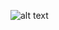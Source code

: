 ![alt text]([https://github.com/[username]/[reponame]/blob/[branch]/image.jpg?raw=true](https://github.com/jaouher-bejaoui/Foody/blob/master/Simulator%20Screenshot%20-%20iPhone%2015%20-%202024-06-18%20at%2013.08.10.png?raw=true))
